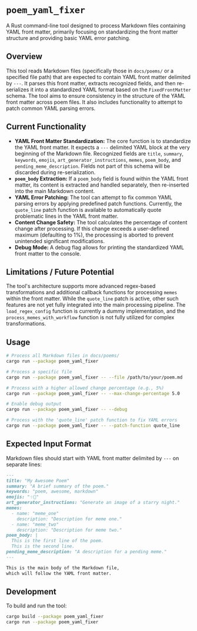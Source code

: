 # `poem_yaml_fixer`

A Rust command-line tool designed to process Markdown files containing YAML front matter, primarily focusing on standardizing the front matter structure and providing basic YAML error patching.

## Overview

This tool reads Markdown files (specifically those in `docs/poems/` or a specified file path) that are expected to contain YAML front matter delimited by `---`. It parses this front matter, extracts recognized fields, and then re-serializes it into a standardized YAML format based on the `FixedFrontMatter` schema. The tool aims to ensure consistency in the structure of the YAML front matter across poem files. It also includes functionality to attempt to patch common YAML parsing errors.

## Current Functionality

*   **YAML Front Matter Standardization:** The core function is to standardize the YAML front matter. It expects a `---` delimited YAML block at the very beginning of the Markdown file. Recognized fields are `title`, `summary`, `keywords`, `emojis`, `art_generator_instructions`, `memes`, `poem_body`, and `pending_meme_description`. Fields not part of this schema will be discarded during re-serialization.
*   **`poem_body` Extraction:** If a `poem_body` field is found within the YAML front matter, its content is extracted and handled separately, then re-inserted into the main Markdown content.
*   **YAML Error Patching:** The tool can attempt to fix common YAML parsing errors by applying predefined patch functions. Currently, the `quote_line` patch function is available to automatically quote problematic lines in the YAML front matter.
*   **Content Change Safety:** The tool calculates the percentage of content change after processing. If this change exceeds a user-defined maximum (defaulting to 1%), the processing is aborted to prevent unintended significant modifications.
*   **Debug Mode:** A debug flag allows for printing the standardized YAML front matter to the console.

## Limitations / Future Potential

The tool's architecture supports more advanced regex-based transformations and additional callback functions for processing `memes` within the front matter. While the `quote_line` patch is active, other such features are not yet fully integrated into the main processing pipeline. The `load_regex_config` function is currently a dummy implementation, and the `process_memes_with_workflow` function is not fully utilized for complex transformations.

## Usage

```bash
# Process all Markdown files in docs/poems/
cargo run --package poem_yaml_fixer

# Process a specific file
cargo run --package poem_yaml_fixer -- --file /path/to/your/poem.md

# Process with a higher allowed change percentage (e.g., 5%)
cargo run --package poem_yaml_fixer -- --max-change-percentage 5.0

# Enable debug output
cargo run --package poem_yaml_fixer -- --debug

# Process with the 'quote_line' patch function to fix YAML errors
cargo run --package poem_yaml_fixer -- --patch-function quote_line
```

## Expected Input Format

Markdown files should start with YAML front matter delimited by `---` on separate lines:

```markdown
---
title: "My Awesome Poem"
summary: "A brief summary of the poem."
keywords: "poem, awesome, markdown"
emojis: "✨📝"
art_generator_instructions: "Generate an image of a starry night."
memes:
  - name: "meme_one"
    description: "Description for meme one."
  - name: "meme_two"
    description: "Description for meme two."
poem_body: |
  This is the first line of the poem.
  This is the second line.
pending_meme_description: "A description for a pending meme."
---

This is the main body of the Markdown file,
which will follow the YAML front matter.
```

## Development

To build and run the tool:

```bash
cargo build --package poem_yaml_fixer
cargo run --package poem_yaml_fixer
```